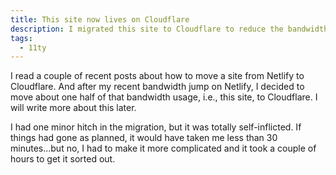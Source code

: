 ```yaml
---
title: This site now lives on Cloudflare
description: I migrated this site to Cloudflare to reduce the bandwidth demands on my Netlify account. Details later.
tags:
  - 11ty
---
```


I read a couple of recent posts about how to move a site from Netlify to Cloudflare. And after my recent bandwidth jump on Netlify, I decided to move about one half of that bandwidth usage, i.e., this site, to Cloudflare. I will write more about this later.

I had one minor hitch in the migration, but it was totally self-inflicted. If things had gone as planned, it would have taken me less than 30 minutes...but no, I had to make it more complicated and it took a couple of hours to get it sorted out.
